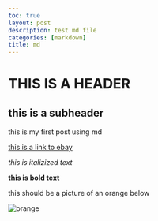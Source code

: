 ```yaml
---
toc: true
layout: post
description: test md file
categories: [markdown]
title: md
---
```


# THIS IS A HEADER

## this is a subheader

this is my first post using md

[this is a link to ebay](https://www.ebay.com/)

*this is italizized text*

**this is bold text**

this should be a picture of an orange below

![orange](https://user-images.githubusercontent.com/93744888/185815083-a94528e0-6866-40d6-ad57-f5e853b55d19.png)
